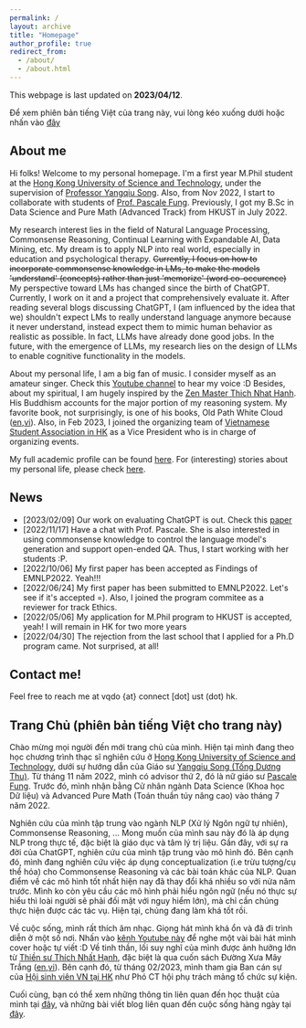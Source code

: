 ```yaml
---
permalink: / 
layout: archive
title: "Homepage"
author_profile: true
redirect_from:
  - /about/
  - /about.html
---
```


This webpage is last updated on **2023/04/12**.

Để xem phiên bản tiếng Việt của trang này, vui lòng kéo xuống dưới hoặc nhấn vào [đây](https://dovanquyet.github.io/#trang-chủ-phiên-bản-tiếng-việt-cho-trang-này)


## About me

Hi folks! Welcome to my personal homepage. I'm a first year M.Phil student at the [Hong Kong University of Science and Technology](https://hkust.edu.hk/), under the supervision of [Professor Yangqiu Song](https://www.cse.ust.hk/~yqsong/). Also, from Nov 2022, I start to collaborate with students of [Prof. Pascale Fung](https://pascale.home.ece.ust.hk/). Previously, I got my B.Sc in Data Science and Pure Math (Advanced Track) from HKUST in July 2022.

My research interest lies in the field of Natural Language Processing, Commonsense Reasoning, Continual Learning with Expandable AI, Data Mining, etc. My dream is to apply NLP into real world, especially in education and psychological therapy. ~~Currently, I focus on how to incorporate commonsense knowledge in LMs, to make the models 'understand' (concepts) rather than just 'memorize' (word co-occurence)~~ My perspective toward LMs has changed since the birth of ChatGPT. Currently, I work on it and a project that comprehensively evaluate it. After reading several blogs discussing ChatGPT, I (am influenced by the idea that we) shouldn't expect LMs to really understand language anymore because it never understand, instead expect them to mimic human behavior as realistic as possible. In fact, LLMs have already done good jobs. In the future, with the emergence of LLMs, my research lies on the design of LLMs to enable cognitive functionality in the models.

About my personal life, I am a big fan of music. I consider myself as an amateur singer. Check this [Youtube channel](https://www.youtube.com/channel/UCw0K4xQPwp8wZp6rkWRcTCg) to hear my voice :D Besides, about my spiritual, I am hugely inspired by the [Zen Master Thich Nhat Hanh](https://plumvillage.org/thich-nhat-hanh/). His Buddhism accounts for the major portion of my reasoning system. My favorite book, not surprisingly, is one of his books, Old Path White Cloud ([en](https://terebess.hu/zen/mesterek/Thich%20Nhat%20Hanh%20-%20Old%20Path%20White%20Clouds.pdf),[vi](https://thuvienhoasen.org/images/file/3GfDvp1G0QgQAHtP/duong-xua-may-trang.pdf)). Also, in Feb 2023, I joined the organizing team of [Vietnamese Student Association in HK](https://www.facebook.com/profile.php?id=100087606602683) as a Vice President who is in charge of organizing events.

My full academic profile can be found [here](https://dovanquyet.github.io/academic). For (interesting) stories about my personal life, please check [here](https://dovanquyet.github.io/posts/vi/chuyen-hang-ngay).


## News

- [2023/02/09] Our work on evaluating ChatGPT is out. Check this [paper](https://arxiv.org/abs/2302.04023)
- [2022/11/17] Have a chat with Prof. Pascale. She is also interested in using commonsense knowledge to control the language model's generation and support open-ended QA. Thus, I start working with her students :P.
- [2022/10/06] My first paper has been accepted as Findings of EMNLP2022. Yeah!!!
- [2022/06/24] My first paper has been submitted to EMNLP2022. Let's see if it's accepted =). Also, I joined the program commitee as a reviewer for track Ethics.
- [2022/05/06] My application for M.Phil program to HKUST is accepted, yeah! I will remain in HK for two more years
- [2022/04/30] The rejection from the last school that I applied for a Ph.D program came. Not surprised, at all!


## Contact me!

Feel free to reach me at vqdo {at} connect [dot] ust (dot) hk.


## Trang Chủ (phiên bản tiếng Việt cho trang này)

Chào mừng mọi người đến mới trang chủ của mình. Hiện tại mình đang theo học chương trình thạc sĩ nghiên cứu ở [Hong Kong University of Science and Technology](https://hkust.edu.hk/), dưới sự hướng dẫn của Giáo sư [Yangqiu Song (Tống Dương Thu)](https://www.cse.ust.hk/~yqsong/). Từ tháng 11 năm 2022, mình có advisor thứ 2, đó là nữ giáo sư [Pascale Fung](https://pascale.home.ece.ust.hk/). Trước đó, mình nhận bằng Cử nhân ngành Data Science (Khoa học Dữ liệu) và Advanced Pure Math (Toán thuần túy nâng cao) vào tháng 7 năm 2022.

Nghiên cứu của mình tập trung vào ngành NLP (Xử lý Ngôn ngữ tự nhiên), Commonsense Reasoning, ... Mong muốn của mình sau này đó là áp dụng NLP trong thực tế, đặc biệt là giáo dục và tâm lý trị liệu. Gần đây, với sự ra đời của ChatGPT, nghiên cứu của mình tập trung vào mô hình đó. Bên cạnh đó, mình đang nghiên cứu việc áp dụng conceptualization (i.e trừu tượng/cụ thể hóa) cho Commonsense Reasoning và các bài toán khác của NLP. Quan điểm về các mô hình tốt nhất hiện nay đã thay đổi khá nhiều so với nửa năm trước. Mình ko còn yêu cầu các mô hình phải hiểu ngôn ngữ (nếu nó thực sự hiểu thì loài người sẽ phải đối mặt với nguy hiểm lớn), mà chỉ cần chúng thực hiện được các tác vụ. Hiện tại, chúng đang làm khá tốt rồi.

Về cuộc sống, mình rất thích âm nhạc. Giọng hát mình khá ổn và đã đi trình diễn ở một số nơi. Nhấn vào [kênh Youtube này](https://www.youtube.com/channel/UCw0K4xQPwp8wZp6rkWRcTCg) để nghe một vài bài hát mình cover hoặc tự viết :D Về tinh thần, lối suy nghĩ của mình được ảnh hưởng lớn từ [Thiền sư Thích Nhất Hạnh](https://plumvillage.org/thich-nhat-hanh/), đặc biệt là qua cuốn sách Đường Xưa Mây Trắng ([en](https://terebess.hu/zen/mesterek/Thich%20Nhat%20Hanh%20-%20Old%20Path%20White%20Clouds.pdf),[vi](https://thuvienhoasen.org/images/file/3GfDvp1G0QgQAHtP/duong-xua-may-trang.pdf)). Bên cạnh đó, từ tháng 02/2023, mình tham gia Ban cán sự của [Hội sinh viên VN tại HK](https://www.facebook.com/profile.php?id=100087606602683) như Phó CT hội phụ trách mảng tổ chức sự kiện.

Cuối cùng, bạn có thể xem những thông tin liên quan đến học thuật của mình tại [đây](https://dovanquyet.github.io/academic), và những bài viết blog liên quan đến cuộc sống hàng ngày tại [đây](https://dovanquyet.github.io/posts/vi/chuyen-hang-ngay).

